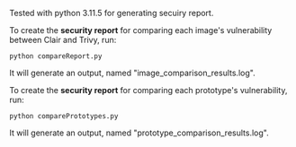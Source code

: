 Tested with python 3.11.5 for generating secuiry report.


To create the **security report** for comparing each image's vulnerability between Clair and Trivy, run:

```
python compareReport.py
```

It will generate an output, named "image_comparison_results.log".


To create the **security report** for comparing each prototype's vulnerability, run:

```
python comparePrototypes.py
```

It will generate an output, named "prototype_comparison_results.log".